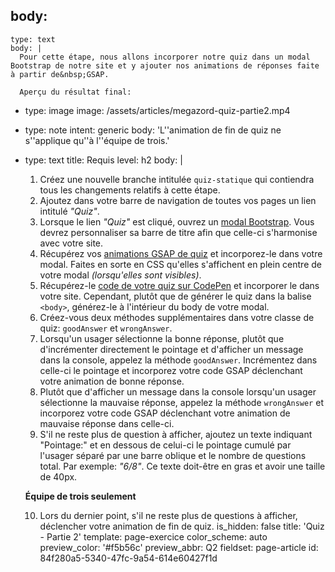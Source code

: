 body:
  -
    type: text
    body: |
      Pour cette étape, nous allons incorporer notre quiz dans un modal Bootstrap de notre site et y ajouter nos animations de réponses faite à partir de&nbsp;GSAP.
      
      Aperçu du résultat final:
  -
    type: image
    image: /assets/articles/megazord-quiz-partie2.mp4
  -
    type: note
    intent: generic
    body: 'L''animation de fin de quiz ne s''applique qu''à l''équipe de&nbsp;trois.'
  -
    type: text
    title: Requis
    level: h2
    body: |
      1. Créez une nouvelle branche intitulée `quiz-statique` qui contiendra tous les changements relatifs à cette&nbsp;étape.
      2. Ajoutez dans votre barre de navigation de toutes vos pages un lien intitulé&nbsp;_"Quiz"_.
      3. Lorsque le lien _"Quiz"_ est cliqué, ouvrez un [modal Bootstrap](https://smnarnold.com/cours/bootstrap/modal). Vous devrez personnaliser sa barre de titre afin que celle-ci s'harmonise avec votre&nbsp;site.
      4. Récupérez vos [animations GSAP de quiz](https://smnarnold.com/exercice/megazord/animations-de-quiz) et incorporez-le dans votre modal. Faites en sorte en CSS qu'elles s'affichent en plein centre de votre modal _(lorsqu'elles sont&nbsp;visibles)_. 
      5. Récupérez-le [code de votre quiz sur CodePen](https://smnarnold.com/exercice/megazord/quiz-partie-1) et incorporer le dans votre site. Cependant, plutôt que de générer le quiz dans la balise `<body>`, générez-le à l'intérieur du body de votre&nbsp;modal.
      6. Créez-vous deux méthodes supplémentaires dans votre classe de quiz: `goodAnswer` et&nbsp;`wrongAnswer`.
      7. Lorsqu'un usager sélectionne la bonne réponse, plutôt que d'incrémenter directement le pointage et d'afficher un message dans la console, appelez la méthode `goodAnswer`. Incrémentez dans celle-ci le pointage et incorporez votre code GSAP déclenchant votre animation de bonne&nbsp;réponse.
      8. Plutôt que d'afficher un message dans la console lorsqu'un usager sélectionne la mauvaise réponse, appelez la méthode `wrongAnswer` et incorporez votre code GSAP déclenchant votre animation de mauvaise réponse dans&nbsp;celle-ci.
      9. S'il ne reste plus de question à afficher, ajoutez un texte indiquant "Pointage:" et en dessous de celui-ci le pointage cumulé par l'usager séparé par une barre oblique et le nombre de questions total. Par exemple: _"6/8"_. Ce texte doit-être en gras et avoir une taille de&nbsp;40px.
      
      **Équipe de trois seulement**
      
      10. Lors du dernier point, s'il ne reste plus de questions à afficher, déclencher votre animation de fin de&nbsp;quiz.
is_hidden: false
title: 'Quiz - Partie 2'
template: page-exercice
color_scheme: auto
preview_color: '#f5b56c'
preview_abbr: Q2
fieldset: page-article
id: 84f280a5-5340-47fc-9a54-614e60427f1d
